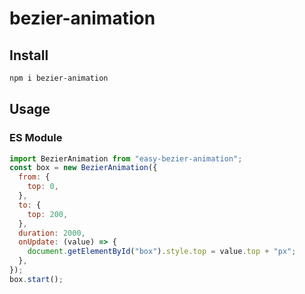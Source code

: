 # bezier-animation

## Install

```bash
npm i bezier-animation
```

## Usage

### ES Module

```js
import BezierAnimation from "easy-bezier-animation";
const box = new BezierAnimation({
  from: {
    top: 0,
  },
  to: {
    top: 200,
  },
  duration: 2000,
  onUpdate: (value) => {
    document.getElementById("box").style.top = value.top + "px";
  },
});
box.start();
```
